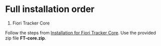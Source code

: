 # Full installation order

1. Fiori Tracker Core

Follow the steps from [Installation for Fiori Tracker Core](core/SPS03/inst/). Use the provided zip file **FT-core.zip**.

